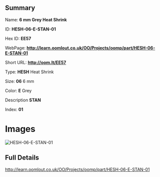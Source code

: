 

## Summary
 
Name: __6 mm Grey Heat Shrink__

ID: __HESH-06-E-STAN-01__

Hex ID: __EE57__

WebPage: __http://learn.oomlout.co.uk/OO/Projects/oomp/part/HESH-06-E-STAN-01__

Short URL: __http://oom.lt/EE57__


Type: __HESH__ Heat Shrink 

Size: __06__ 6 mm 

Color: __E__ Grey 

Description __STAN__  

Index: __01__


# Images
![HESH-06-E-STAN-01](http://oomlout.com/oomp-gen/parts/HESH-06-E-STAN-01/HESH-06-E-STAN-01_420.jpg)



## Full Details

 http://learn.oomlout.co.uk/OO/Projects/oomp/part/HESH-06-E-STAN-01














